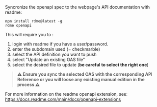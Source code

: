 Syncronize the openapi spec to the webpage's API documentation with readme:

```
npm install rdme@latest -g
rdme openapi
```

This will require you to :

1. login with readme if you have a user/password.
2. enter the subdomain used (= checkmarble)
3. select the API definition you want to push
4. select "Update an existing OAS file"
5. select the desired file to update (**be careful to select the right one**)

> **⚠️ Ensure you sync the selected OAS with the corresponding API Reference or you will loose any existing manual edition in the process ⚠️**

For more information on the readme openapi extension, see:
<https://docs.readme.com/main/docs/openapi-extensions>
